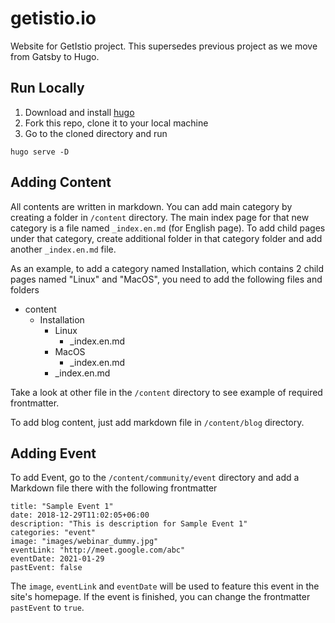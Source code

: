 # getistio.io
Website for GetIstio project. This supersedes previous project as we move from Gatsby to Hugo.

## Run Locally
1. Download and install [hugo](https://www.gethugo.io)
2. Fork this repo, clone it to your local machine 
3. Go to the cloned directory and run

```
hugo serve -D
```

## Adding Content
All contents are written in markdown. You can add main category by creating a folder in `/content` directory. The main index page for that new category is a file named `_index.en.md` (for English page). To add child pages under that category, create additional folder in that category folder and add another `_index.en.md` file.

As an example, to add a category named Installation, which contains 2 child pages named "Linux" and "MacOS", you need to add the following files and folders

- content
  - Installation
    - Linux
      - _index.en.md
    - MacOS
      - _index.en.md
    - _index.en.md

Take a look at other file in the `/content` directory to see example of required frontmatter.

To add blog content, just add markdown file in `/content/blog` directory.

## Adding Event

To add Event, go to the `/content/community/event` directory and add a Markdown file there with the following frontmatter

```
title: "Sample Event 1"
date: 2018-12-29T11:02:05+06:00
description: "This is description for Sample Event 1"
categories: "event"
image: "images/webinar_dummy.jpg"
eventLink: "http://meet.google.com/abc"
eventDate: 2021-01-29
pastEvent: false
```

The `image`, `eventLink` and `eventDate` will be used to feature this event in the site's homepage. If the event is finished, you can change the frontmatter `pastEvent` to `true`.
